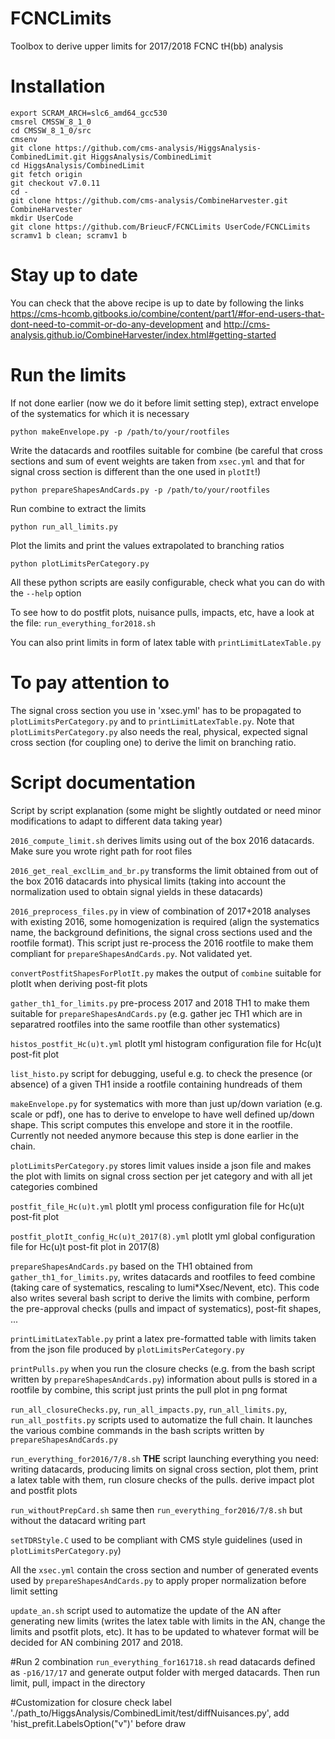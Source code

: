 # FCNCLimits
Toolbox to derive upper limits for 2017/2018 FCNC tH(bb) analysis
# Installation
```
export SCRAM_ARCH=slc6_amd64_gcc530
cmsrel CMSSW_8_1_0
cd CMSSW_8_1_0/src 
cmsenv
git clone https://github.com/cms-analysis/HiggsAnalysis-CombinedLimit.git HiggsAnalysis/CombinedLimit
cd HiggsAnalysis/CombinedLimit
git fetch origin
git checkout v7.0.11
cd -
git clone https://github.com/cms-analysis/CombineHarvester.git CombineHarvester
mkdir UserCode
git clone https://github.com/BrieucF/FCNCLimits UserCode/FCNCLimits
scramv1 b clean; scramv1 b
```
# Stay up to date
You can check that the above recipe is up to date by following the links
https://cms-hcomb.gitbooks.io/combine/content/part1/#for-end-users-that-dont-need-to-commit-or-do-any-development
and
http://cms-analysis.github.io/CombineHarvester/index.html#getting-started

# Run the limits
If not done earlier (now we do it before limit setting step), extract envelope of the systematics for which it is necessary

`python makeEnvelope.py -p /path/to/your/rootfiles`

Write the datacards and rootfiles suitable for combine (be careful that cross sections and sum of event weights are taken from `xsec.yml` and that for signal cross section is different than the one used in `plotIt`!)

`python prepareShapesAndCards.py -p /path/to/your/rootfiles`

Run combine to extract the limits

`python run_all_limits.py`

Plot the limits and print the values extrapolated to branching ratios

`python plotLimitsPerCategory.py`

All these python scripts are easily configurable, check what you can do with the `--help` option

To see how to do postfit plots, nuisance pulls, impacts, etc, have a look at the file: `run_everything_for2018.sh`

You can also print limits in form of latex table with `printLimitLatexTable.py`

# To pay attention to

The signal cross section you use in 'xsec.yml' has to be propagated to `plotLimitsPerCategory.py` and to `printLimitLatexTable.py`. Note that `plotLimitsPerCategory.py` also needs the real, physical, expected signal cross section (for coupling one) to derive the limit on branching ratio.

# Script documentation

Script by script explanation (some might be slightly outdated or need minor modifications to adapt to different data taking year)

`2016_compute_limit.sh` derives limits using out of the box 2016 datacards. Make sure you wrote right path for root files

`2016_get_real_exclLim_and_br.py` transforms the limit obtained from out of the box 2016 datacards into physical limits (taking into account the normalization used to obtain signal yields in these datacards)

`2016_preprocess_files.py` in view of combination of 2017+2018 analyses with existing 2016, some homogenization is required (align the systematics name, the background definitions, the signal cross sections used and the rootfile format). This script just re-process the 2016 rootfile to make them compliant for `prepareShapesAndCards.py`. Not validated yet.

`convertPostfitShapesForPlotIt.py` makes the output of `combine` suitable for plotIt when deriving post-fit plots

`gather_th1_for_limits.py` pre-process 2017 and 2018 TH1 to make them suitable for `prepareShapesAndCards.py` (e.g. gather jec TH1 which are in separatred rootfiles into the same rootfile than other systematics)

`histos_postfit_Hc(u)t.yml` plotIt yml histogram configuration file for Hc(u)t post-fit plot

`list_histo.py` script for debugging, useful e.g. to check the presence (or absence) of a given TH1 inside a rootfile containing hundreads of them

`makeEnvelope.py` for systematics with more than just up/down variation (e.g. scale or pdf), one has to derive to envelope to have well defined up/down shape. This script computes this envelope and store it in the rootfile. Currently not needed anymore because this step is done earlier in the chain.

`plotLimitsPerCategory.py` stores limit values inside a json file and makes the plot with limits on signal cross section per jet category and with all jet categories combined

`postfit_file_Hc(u)t.yml` plotIt yml process configuration file for Hc(u)t post-fit plot

`postfit_plotIt_config_Hc(u)t_2017(8).yml` plotIt yml global configuration file for Hc(u)t post-fit plot in 2017(8)

`prepareShapesAndCards.py` based on the TH1 obtained from `gather_th1_for_limits.py`, writes datacards and rootfiles to feed combine (taking care of systematics, rescaling to lumi*Xsec/Nevent, etc). This code also writes several bash script to derive the limits with combine, perform the pre-approval checks (pulls and impact of systematics), post-fit shapes, ...

`printLimitLatexTable.py` print a latex pre-formatted table with limits taken from the json file produced by `plotLimitsPerCategory.py`

`printPulls.py` when you run the closure checks (e.g. from the bash script written by `prepareShapesAndCards.py`) information about pulls is stored in a rootfile by combine, this script just prints the pull plot in png format

`run_all_closureChecks.py`, `run_all_impacts.py`, `run_all_limits.py`, `run_all_postfits.py` scripts used to automatize the full chain. It launches the various combine commands in the bash scripts written by `prepareShapesAndCards.py`

`run_everything_for2016/7/8.sh` **THE** script launching everything you need: writing datacards, producing limits on signal cross section, plot them, print a latex table with them, run closure checks of the pulls. derive impact plot and postfit plots

`run_withoutPrepCard.sh` same then `run_everything_for2016/7/8.sh` but without the datacard writing part

`setTDRStyle.C` used to be compliant with CMS style guidelines (used in `plotLimitsPerCategory.py`)

All the `xsec.yml` contain the cross section and number of generated events used by `prepareShapesAndCards.py` to apply proper normalization before limit setting

`update_an.sh` script used to automatize the update of the AN after generating new limits (writes the latex table with limits in the AN, change the limits and psotfit plots, etc). It has to be updated to whatever format will be decided for AN combining 2017 and 2018.

#Run 2 combination
`run_everything_for161718.sh` read datacards defined as `-p16/17/17` and generate output folder with merged datacards. Then run limit, pull, impact in the directory

#Customization for closure check label
'./path_to/HiggsAnalysis/CombinedLimit/test/diffNuisances.py', add 'hist_prefit.LabelsOption("v")' before draw

